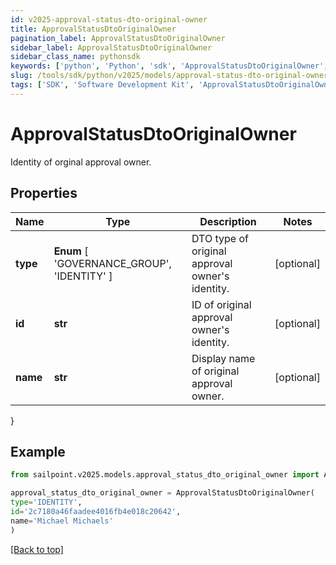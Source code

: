 ```yaml
---
id: v2025-approval-status-dto-original-owner
title: ApprovalStatusDtoOriginalOwner
pagination_label: ApprovalStatusDtoOriginalOwner
sidebar_label: ApprovalStatusDtoOriginalOwner
sidebar_class_name: pythonsdk
keywords: ['python', 'Python', 'sdk', 'ApprovalStatusDtoOriginalOwner', 'V2025ApprovalStatusDtoOriginalOwner'] 
slug: /tools/sdk/python/v2025/models/approval-status-dto-original-owner
tags: ['SDK', 'Software Development Kit', 'ApprovalStatusDtoOriginalOwner', 'V2025ApprovalStatusDtoOriginalOwner']
---
```


# ApprovalStatusDtoOriginalOwner

Identity of orginal approval owner.

## Properties

Name | Type | Description | Notes
------------ | ------------- | ------------- | -------------
**type** |  **Enum** [  'GOVERNANCE_GROUP',    'IDENTITY' ] | DTO type of original approval owner's identity. | [optional] 
**id** | **str** | ID of original approval owner's identity. | [optional] 
**name** | **str** | Display name of original approval owner. | [optional] 
}

## Example

```python
from sailpoint.v2025.models.approval_status_dto_original_owner import ApprovalStatusDtoOriginalOwner

approval_status_dto_original_owner = ApprovalStatusDtoOriginalOwner(
type='IDENTITY',
id='2c7180a46faadee4016fb4e018c20642',
name='Michael Michaels'
)

```
[[Back to top]](#) 

